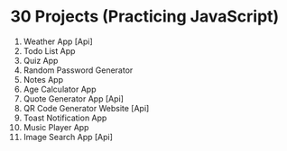 # 30 Projects (Practicing JavaScript)

1. Weather App [Api]
2. Todo List App
3. Quiz App
4. Random Password Generator
5. Notes App
6. Age Calculator App
7. Quote Generator App [Api]
8. QR Code Generator Website [Api]
9. Toast Notification App
10. Music Player App
11. Image Search App [Api]